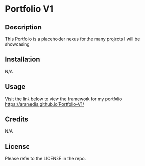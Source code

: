 # Portfolio V1

## Description

This Portfolio is a placeholder nexus for the many projects I will be showcasing

## Installation

N/A

## Usage

Visit the link below to view the framework for my portfolio
https://aramedis.github.io/Portfolio-V1/

## Credits

N/A

## License

Please refer to the LICENSE in the repo.
